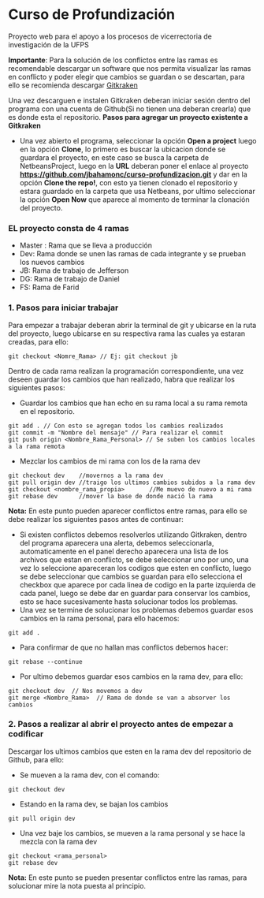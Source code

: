 # Curso de Profundización
Proyecto web para el apoyo a los procesos de vicerrectoria de investigación de la UFPS

__Importante__: Para la solución de los conflictos entre las ramas es recomendable descargar un software que nos permita visualizar las ramas en conflicto y poder elegir que cambios se guardan o se descartan, para ello se recomienda descargar [Gitkraken](https://www.gitkraken.com/)

Una vez descarguen e instalen Gitkraken deberan iniciar sesión dentro del programa con una cuenta de Github(Si no tienen una deberan crearla) que es donde esta el repositorio.
__Pasos para agregar un proyecto existente a Gitkraken__
- Una vez abierto el programa, seleccionar la opción __Open a project__ luego en la opción __Clone__, lo primero es buscar la ubicacion donde se guardara el proyecto, en este caso se busca la carpeta de NetbeansProject, luego en la __URL__ deberan poner el enlace al proyecto __https://github.com/jbahamonc/curso-profundizacion.git__ y dar en la opción __Clone the repo!__, con esto ya tienen clonado el repositorio y estara guardado en la carpeta que usa Netbeans, por ultimo seleccionar la opción __Open Now__ que aparece al momento de terminar la clonación del proyecto.

### EL proyecto consta de 4 ramas
- Master : Rama que se lleva a producción
- Dev: Rama donde se unen las ramas de cada integrante y se prueban los nuevos cambios
- JB: Rama de trabajo de Jefferson
- DG: Rama de trabajo de Daniel
- FS: Rama de Farid

### 1. Pasos para iniciar trabajar

Para empezar a trabajar deberan abrir la terminal de git y ubicarse en la ruta del proyecto, luego ubicarse en su respectiva rama las cuales ya estaran creadas, para ello:
~~~
git checkout <Nomre_Rama> // Ej: git checkout jb
~~~

Dentro de cada rama realizan la programación correspondiente, una vez deseen guardar los cambios que han realizado, habra que realizar los siguientes pasos:

- Guardar los cambios que han echo en su rama local a su rama remota en el repositorio.
~~~
git add . // Con esto se agregan todos los cambios realizados
git commit -m "Nombre del mensaje" // Para realizar el commit
git push origin <Nombre_Rama_Personal> // Se suben los cambios locales a la rama remota
~~~

- Mezclar los cambios de mi rama con los de la rama dev
~~~
git checkout dev	//movernos a la rama dev
git pull origin dev	//traigo los ultimos cambios subidos a la rama dev
git checkout <nombre_rama_propia>		//Me muevo de nuevo a mi rama	
git rebase dev		//mover la base de donde nació la rama
~~~
__Nota:__ En este punto pueden aparecer conflictos entre ramas, para ello se debe realizar los siguientes pasos antes de continuar:
 - Si existen conflictos debemos resolverlos utilizando Gitkraken, dentro del programa aparecera una alerta, debemos seleccionarla, automaticamente en el panel derecho aparecera una lista de los archivos que estan en conflicto, se debe seleccionar uno por uno, una vez lo seleccione apareceran los codigos que esten en conflicto, luego se debe seleccionar que cambios se guardan para ello selecciona el checkbox que aparece por cada linea de codigo en la parte izquierda de cada panel, luego se debe dar en guardar para conservar los cambios, esto se hace sucesivamente hasta solucionar todos los problemas.
 - Una vez se termine de solucionar los problemas debemos guardar esos cambios en la rama personal, para ello hacemos:
~~~
git add .
~~~
 - Para confirmar de que no hallan mas conflictos debemos hacer:
~~~
git rebase --continue
~~~
 - Por ultimo debemos guardar esos cambios en la rama dev, para ello:
~~~
git checkout dev  // Nos movemos a dev
git merge <Nombre_Rama>  // Rama de donde se van a absorver los cambios
~~~

### 2. Pasos a realizar al abrir el proyecto antes de empezar a codificar

Descargar los ultimos cambios que esten en la rama dev del repositorio de Github, para ello:
- Se mueven a la rama dev, con el comando:
~~~
git checkout dev
~~~
- Estando en la rama dev, se bajan los cambios
~~~
git pull origin dev
~~~
- Una vez baje los cambios, se mueven a la rama personal y se hace la mezcla con la rama dev
~~~
git checkout <rama_personal>
git rebase dev
~~~
__Nota:__ En este punto se pueden presentar conflictos entre las ramas, para solucionar mire la nota puesta al principio.
